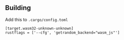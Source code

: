 ## Building

Add this to `.cargo/config.toml`

```
[target.wasm32-unknown-unknown]
rustflags = ['--cfg', 'getrandom_backend="wasm_js"']
```

